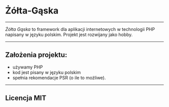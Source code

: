 # Żółta-Gąska

---

*Żółta Gąska* to framework dla aplikacji internetowych w technologii PHP napisany w języku polskim.
Projekt jest rozwijany jako hobby.


---

## Założenia projektu:
* używamy PHP
* kod jest pisany w języku polskim
* spełnia rekomendacje PSR (o ile to możliwe).


---

## Licencja MIT
